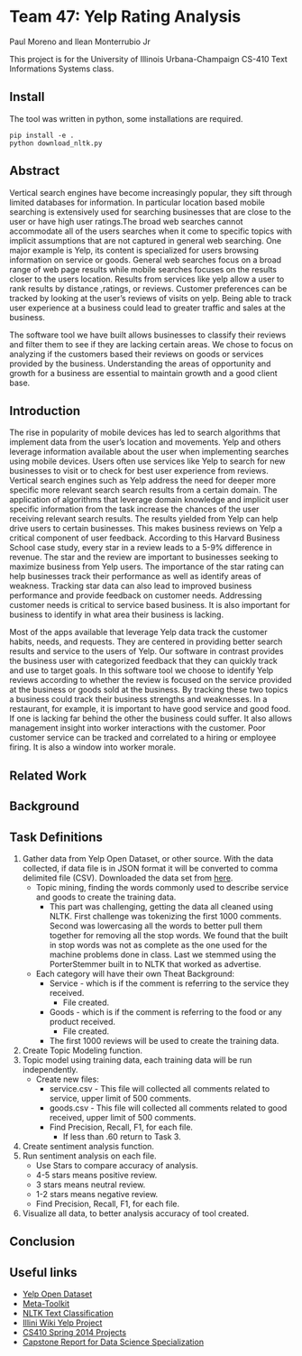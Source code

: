 # Team 47: Yelp Rating Analysis
Paul Moreno and Ilean Monterrubio Jr

This project is for the University of Illinois Urbana-Champaign CS-410 Text Informations Systems class.

## Install
The tool was written in python, some installations are required.

```
pip install -e .
python download_nltk.py
```

## Abstract
Vertical search engines have become increasingly popular, they sift through limited databases for information. In particular location based mobile searching is extensively used for searching businesses that are close to the user or have high user ratings.The broad web searches cannot accommodate all of the users searches when it come to specific topics with implicit assumptions that are not captured in general web searching. One major example is Yelp, its content is specialized for users browsing information on service or goods. General web searches focus on a broad range of web page results while mobile searches focuses on the results closer to the users location. Results from services like yelp allow a user to rank results by distance ,ratings, or reviews. Customer preferences can be tracked by looking at the user’s reviews of visits on yelp. Being able to track user experience at a business could lead to greater traffic and sales at the business.

The software tool we have built allows businesses to classify their reviews and filter them to see if they are lacking certain areas. We chose to focus on analyzing if the customers based their reviews on goods or services provided by the business. Understanding the areas of opportunity and growth for a business are essential to maintain growth and a good client base.

## Introduction
The rise in popularity of mobile devices has led to search algorithms that implement data from the user’s location and movements. Yelp and others leverage information available about the user when implementing searches using mobile devices. Users often use services like Yelp to search for new businesses to visit or to check for best user experience from reviews. Vertical search engines such as Yelp address the need for deeper more specific more relevant search search results from a certain domain. The application of algorithms that leverage domain knowledge and implicit user specific information from the task increase the chances of the user receiving relevant search results.
The results yielded from Yelp can help drive users to certain businesses. This makes business reviews on Yelp a critical component of user feedback. According to this Harvard Business School case study, every star in a review leads to a 5-9% difference in revenue. The star and the review are important to businesses seeking to maximize business from Yelp users. The importance of the star rating can help businesses track their performance as well as identify areas of weakness. Tracking star data can also lead to improved business performance and provide feedback on customer needs. Addressing customer needs is critical to service based business. It is also important for business to identify in what area their business is lacking.

Most of the apps available that leverage Yelp data track the customer habits, needs, and requests. They are centered in providing better search results and service to the users of Yelp. Our software in contrast provides the business user with categorized feedback that they can quickly track and use to target goals.
In this software tool we choose to  identify Yelp reviews according to whether the review is focused on the service provided at the business or goods sold at the business. By tracking these two topics a business could track their business strengths and weaknesses. In a restaurant, for example, it is important to have good service and good food. If one is lacking far behind the other the business could suffer. It also allows management insight into worker interactions with the customer. Poor customer service can be tracked and correlated to a hiring or employee firing. It is also a window into worker morale.

## Related Work

## Background

## Task Definitions
1. Gather data from Yelp Open Dataset, or other source. With the data collected, if data file is in JSON format it will be converted to comma delimited file (CSV). Downloaded the data set from [here](https://www.dropbox.com/s/wc6rzl1a2os721d/yelp.csv?dl=0).
   * Topic mining, finding the words commonly used to describe service and goods to create the training data.
     * This part was challenging, getting the data all cleaned using NLTK. First challenge was tokenizing the first 1000 comments. Second was lowercasing all the words to better pull them together for removing all the stop words. We found that the built in stop words was not as complete as the one used for the machine problems done in class. Last we stemmed using the PorterStemmer built in to NLTK that worked as advertise.
   * Each category will have their own Theat Background:
     * Service - which is if the comment is referring to the service they received.
       * File created.
     * Goods - which is if the comment is referring to the food or any product received.
       * File created.
     * The first 1000 reviews will be used to create the training data.
2. Create Topic Modeling function.
3. Topic model using training data, each training data will be run independently.
   * Create new files:
     * service.csv - This file will collected all comments related to service, upper limit of 500 comments.
     * goods.csv - This file will collected all comments related to good received, upper limit of 500 comments.
     * Find Precision, Recall, F1, for each file.
       * If less than .60 return to Task 3.
4. Create sentiment analysis function.
5. Run sentiment analysis on each file.
   * Use Stars to compare accuracy of analysis.
    * 4-5 stars means positive review.
    * 3 stars means neutral review.
    * 1-2 stars means negative review.
   * Find Precision, Recall, F1, for each file.
6. Visualize all data, to better analysis accuracy of tool created.

## Conclusion

## Useful links
* [Yelp Open Dataset](https://www.yelp.com/dataset)
* [Meta-Toolkit](https://meta-toolkit.org/)
* [NLTK Text Classification](http://text-processing.com/demo/sentiment/)
* [Illini Wiki Yelp Project](https://wiki.illinois.edu/wiki/pages/viewpage.action?spaceKey=timanpub&title=Capstone+design)
* [CS410 Spring 2014 Projects](http://web.engr.illinois.edu/~massung1/su14-cs410/past-projects.html)
* [Capstone Report for Data Science Specialization](https://statsbyslough.files.wordpress.com/2015/11/projectreport2.pdf)
